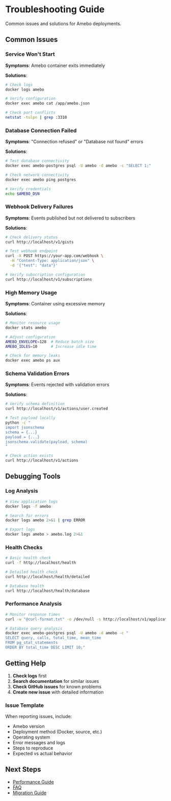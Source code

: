 # Troubleshooting Guide

Common issues and solutions for Amebo deployments.

## Common Issues

### Service Won't Start

**Symptoms**: Amebo container exits immediately

**Solutions**:
```bash
# Check logs
docker logs amebo

# Verify configuration
docker exec amebo cat /app/amebo.json

# Check port conflicts
netstat -tulpn | grep :3310
```

### Database Connection Failed

**Symptoms**: "Connection refused" or "Database not found" errors

**Solutions**:
```bash
# Test database connectivity
docker exec amebo-postgres psql -U amebo -d amebo -c "SELECT 1;"

# Check network connectivity
docker exec amebo ping postgres

# Verify credentials
echo $AMEBO_DSN
```

### Webhook Delivery Failures

**Symptoms**: Events published but not delivered to subscribers

**Solutions**:
```bash
# Check delivery status
curl http://localhost/v1/gists

# Test webhook endpoint
curl -X POST https://your-app.com/webhook \
  -H "Content-Type: application/json" \
  -d '{"test": "data"}'

# Verify subscription configuration
curl http://localhost/v1/subscriptions
```

### High Memory Usage

**Symptoms**: Container using excessive memory

**Solutions**:
```bash
# Monitor resource usage
docker stats amebo

# Adjust configuration
AMEBO_ENVELOPE=128  # Reduce batch size
AMEBO_IDLES=10      # Increase idle time

# Check for memory leaks
docker exec amebo ps aux
```

### Schema Validation Errors

**Symptoms**: Events rejected with validation errors

**Solutions**:
```bash
# Verify schema definition
curl http://localhost/v1/actions/user.created

# Test payload locally
python -c "
import jsonschema
schema = {...}
payload = {...}
jsonschema.validate(payload, schema)
"

# Check action exists
curl http://localhost/v1/actions
```

## Debugging Tools

### Log Analysis
```bash
# View application logs
docker logs -f amebo

# Search for errors
docker logs amebo 2>&1 | grep ERROR

# Export logs
docker logs amebo > amebo.log 2>&1
```

### Health Checks
```bash
# Basic health check
curl -f http://localhost/health

# Detailed health check
curl http://localhost/health/detailed

# Database health
curl http://localhost/health/database
```

### Performance Analysis
```bash
# Monitor response times
curl -w "@curl-format.txt" -o /dev/null -s http://localhost/v1/applications

# Database query analysis
docker exec amebo-postgres psql -U amebo -d amebo -c "
SELECT query, calls, total_time, mean_time
FROM pg_stat_statements
ORDER BY total_time DESC LIMIT 10;"
```

## Getting Help

1. **Check logs** first
2. **Search documentation** for similar issues
3. **Check GitHub issues** for known problems
4. **Create new issue** with detailed information

### Issue Template
When reporting issues, include:
- Amebo version
- Deployment method (Docker, source, etc.)
- Operating system
- Error messages and logs
- Steps to reproduce
- Expected vs actual behavior

## Next Steps
- [Performance Guide](performance.md)
- [FAQ](faq.md)
- [Migration Guide](migration.md)
